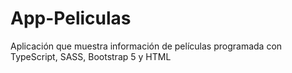 # App-Peliculas
Aplicación que muestra información de películas programada con TypeScript, SASS, Bootstrap 5 y HTML
